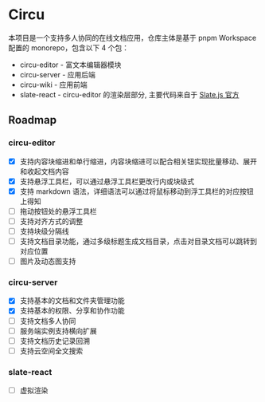 # Circu

本项目是一个支持多人协同的在线文档应用，仓库主体是基于 pnpm Workspace 配置的 monorepo，包含以下 4 个包：

- circu-editor - 富文本编辑器模块
- circu-server - 应用后端
- circu-wiki - 应用前端
- slate-react - circu-editor 的渲染层部分, 主要代码来自于 [Slate.js 官方](https://github.com/ianstormtaylor/slate)

## Roadmap

### circu-editor

- [x] 支持内容块缩进和单行缩进，内容块缩进可以配合相关钮实现批量移动、展开和收起文档内容
- [x] 支持悬浮工具栏，可以通过悬浮工具栏更改行内或块级式
- [x] 支持 markdown 语法，详细语法可以通过将鼠标移动到浮工具栏的对应按钮上得知
- [ ] 拖动按钮处的悬浮工具栏
- [ ] 支持对齐方式的调整
- [ ] 支持块级分隔线
- [ ] 支持文档目录功能，通过多级标题生成文档目录，点击对目录文档可以跳转到对应位置
- [ ] 图片及动态图支持

### circu-server

- [x] 支持基本的文档和文件夹管理功能
- [x] 支持基本的权限、分享和协作功能
- [ ] 支持文档多人协同
- [ ] 服务端实例支持横向扩展
- [ ] 支持文档历史记录回溯
- [ ] 支持云空间全文搜索

### slate-react

- [ ] 虚拟渲染
